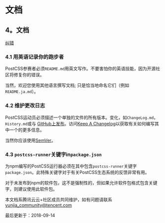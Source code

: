 # 文档

## 4。文档

[纠错](javascript:;)

### 4.1 用英语记录你的跑步者

PostCSS参赛者必须`README.md`用英文写作。不要害怕你的英语技能，因为开源社区将修复你的错误。

当然，欢迎您使用其他语言撰写文档; 只是恰当地命名它们（例如  `README.ja.md`）。

### 4.2 维护更改日志

PostCSS运动员必须描述一个单独的文件的所有版本。变化，如`ChangeLog.md`，`History.md`或与  [GitHub上发布](https://help.github.com/articles/creating-releases/)。访问[Keep A Changelog](http://keepachangelog.com/)以获取有关如何编写其中一个的更多信息。

当然你应该使用[SemVer](http://semver.org/)。

### 4.3 `postcss-runner`关键字in`package.json`

为npm编写的PostCSS运行器必须在其中包含`postcss-runner`关键字`package.json`。此特殊关键字对于有关PostCSS生态系统的反馈非常有用。

对于未发布到npm的软件包，这不是强制性的，但如果允许软件包格式包含关键字，则建议使用此软件包。

本文档系腾讯云云+社区成员共同维护，如有问题请联系 yunjia_community@tencent.com

最后更新于：2018-09-14
